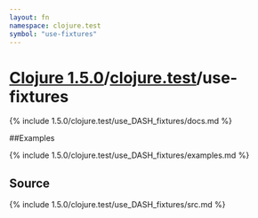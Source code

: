 ```yaml
---
layout: fn
namespace: clojure.test
symbol: "use-fixtures"
---
```


# [Clojure 1.5.0](../../)/[clojure.test](../)/use-fixtures

{% include 1.5.0/clojure.test/use_DASH_fixtures/docs.md %}

##Examples

{% include 1.5.0/clojure.test/use_DASH_fixtures/examples.md %}
## Source
{% include 1.5.0/clojure.test/use_DASH_fixtures/src.md %}

